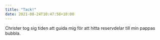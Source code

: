 ```yaml
---
title: "Tack!"
date: 2021-08-24T10:47:58+10:00
---
```


Christer tog sig tiden att guida mig för att hitta reservdelar till min pappas bubbla.
